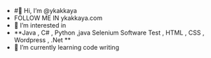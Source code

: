 - #👋 Hi, I’m @ykakkaya
-  FOLLOW ME  IN ykakkaya.com
-  👀 I’m interested in 
-  **Java , C# , Python ,java Selenium Software Test , HTML , CSS , Wordpress , .Net **
-  🌱 I’m currently learning code writing


<!---
ykakkaya/ykakkaya is a ✨ special ✨ repository because its `README.md` (this file) appears on your GitHub profile.
You can click the Preview link to take a look at your changes.
--->
